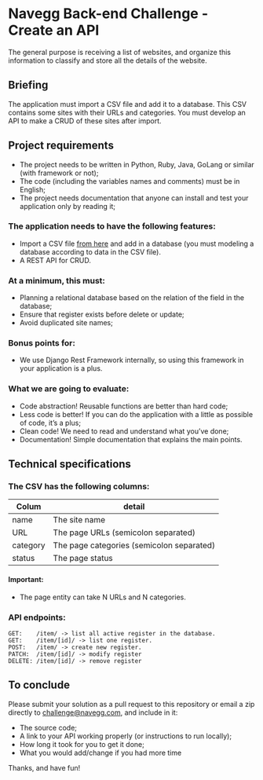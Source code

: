 # Navegg Back-end Challenge - Create an API

The general purpose is receiving a list of websites, and organize this information to classify and store all the details of the website.  

## Briefing  
The application must import a CSV file and add it to a database. This CSV contains some sites with their URLs and categories. You must develop an API to make a CRUD of these sites after import.


## Project requirements
- The project needs to be written in Python, Ruby, Java, GoLang or similar (with framework or not);
- The code (including the variables names and comments) must be in English;
- The project needs documentation that anyone can install and test your application only by reading it;

### The application needs to have the following features:
- Import a CSV file [from here](https://raw.githubusercontent.com/Navegg/navegg-backend-challenge/master/sites.csv) and add in a database (you must modeling a database according to data in the CSV file).
- A REST API for CRUD.

### At a minimum, this must:
- Planning a relational database based on the relation of the field in the database;
- Ensure that register exists before delete or update;
- Avoid duplicated site names;
 
### Bonus points for:
- We use Django Rest Framework internally, so using this framework in your application is a plus.


### What we are going to evaluate:
- Code abstraction! Reusable functions are better than hard code;
- Less code is better! If you can do the application with a little as possible of code, it’s a plus;
- Clean code! We need to read and understand what you’ve done;
- Documentation! Simple documentation that explains the main points.

## Technical specifications 

### The CSV has the following columns:
| Colum  | detail |
| -- | -- |
| name | The site name |
| URL | The page URLs (semicolon separated)
| category | The page categories (semicolon separated)
| status | The page status

#### Important:
- The page entity can take N URLs and N categories.


### API endpoints:
    GET:    /item/ -> list all active register in the database.
    GET:    /item/[id]/ -> list one register.
    POST:   /item/ -> create new register.
    PATCH:  /item/[id]/ -> modify register
    DELETE: /item/[id]/ -> remove register


## To conclude
Please submit your solution as a pull request to this repository or email a zip directly to challenge@navegg.com, and include in it:
- The source code;
- A link to your API working properly (or instructions to run locally);
- How long it took for you to get it done;
- What you would add/change if you had more time
    
Thanks, and have fun!
